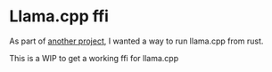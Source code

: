 # Llama.cpp ffi

As part of [another project](https://github.com/hehk/duckie), I wanted a way to run llama.cpp from rust.

This is a WIP to get a working ffi for llama.cpp
